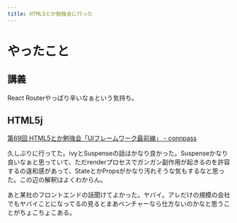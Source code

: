 ```yaml
---
title: HTML5とか勉強会に行った
---
```


<script async src="//cdn.embedly.com/widgets/platform.js"></script>

# やったこと

## 講義

React Routerやっぱり辛いなぁという気持ち。

## HTML5j

<a href="https://html5j.connpass.com/event/89073/" class="embedly-card">第69回 HTML5とか勉強会「UIフレームワーク最前線」 - connpass</a>

久しぶりに行ってた。ivyとSuspenseの話はかなり良かった。Suspenseかなり良いなぁと思っていて、ただrenderプロセスでガンガン副作用が起きるのを許容するの違和感があって、StateとかPropsがかなり汚れそうな気もするなと思った。この辺の解釈はよくわからん。

あと某社のフロントエンドの話聞けてよかった。ヤバイ。アレだけの規模の会社でもヤバイことになってるの見るとまあベンチャーなら仕方ないのかなと思うことがちょこちょこある。